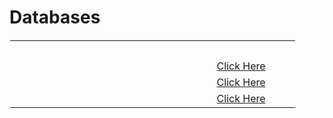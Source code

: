 # Databases

<table style="border: 1px solid white;border-collapse: collapse; color: white;">
  <tr>
    <th>Database</th>
    <th>Type</th>
    <th>Check Content</th>
  </tr>
  <tr>
    <td>MySQL Database</td>
    <td>SQL Database</td>
    <td><a href="./intro-to sql-database/">Click Here</a></td>
  </tr>
  <tr>
    <td>SQL Server Database</td>
    <td>SQL Database</td>
    <td><a href="./sql-server-database/">Click Here</a></td>
  </tr>
  <tr>
    <td>MongoDb</td>
    <td>NoSQL Database</td>
    <td><a href="./mongodb-database/">Click Here</a></td>
  </tr>
</table>